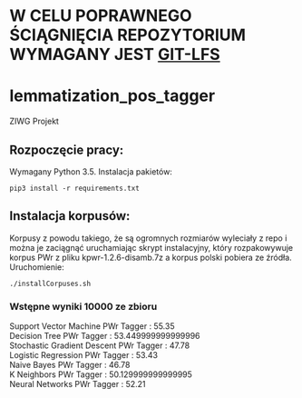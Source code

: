 # **W CELU POPRAWNEGO ŚCIĄGNIĘCIA REPOZYTORIUM WYMAGANY JEST [GIT-LFS](https://git-lfs.github.com/)**

# lemmatization_pos_tagger
ZIWG Projekt

## Rozpoczęcie pracy:

Wymagany Python 3.5. Instalacja pakietów:
    
	pip3 install -r requirements.txt

## Instalacja korpusów:

Korpusy z powodu takiego, że są ogromnych rozmiarów wyleciały z repo i można je zaciągnąć uruchamiając skrypt instalacyjny, który rozpakowywuje korpus PWr z pliku kpwr-1.2.6-disamb.7z a korpus polski pobiera ze źródła. Uruchomienie:

	./installCorpuses.sh

### Wstępne wyniki 10000 ze zbioru

Support Vector Machine PWr Tagger      : 55.35<br />
Decision Tree PWr Tagger               : 53.449999999999996<br />
Stochastic Gradient Descent PWr Tagger : 47.78<br />
Logistic Regression PWr Tagger         : 53.43<br />
Naive Bayes PWr Tagger                 : 46.78<br />
K Neighbors PWr Tagger                 : 50.129999999999995<br />
Neural Networks PWr Tagger             : 52.21<br />
